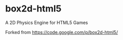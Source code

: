 box2d-html5
===========

A 2D Physics Engine for HTML5 Games

Forked from https://code.google.com/p/box2d-html5/


